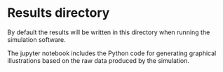 # Results directory

By default the results will be written in this directory when running the simulation software.

The jupyter notebook includes the Python code for generating graphical illustrations based on the raw data produced by the simulation.